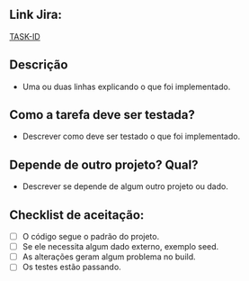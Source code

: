 ## Link Jira:

[TASK-ID](https://fabrika162.atlassian.net/browse/TASK-ID)

## Descrição

- Uma ou duas linhas explicando o que foi implementado.

## Como a tarefa deve ser testada?

- Descrever como deve ser testado o que foi implementado.

## Depende de outro projeto? Qual?

- Descrever se depende de algum outro projeto ou dado.

## Checklist de aceitação:

- [ ] O código segue o padrão do projeto.
- [ ] Se ele necessita algum dado externo, exemplo seed.
- [ ] As alterações geram algum problema no build.
- [ ] Os testes estão passando.
